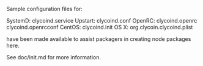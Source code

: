 Sample configuration files for:

SystemD: clycoind.service
Upstart: clycoind.conf
OpenRC:  clycoind.openrc
         clycoind.openrcconf
CentOS:  clycoind.init
OS X:    org.clycoin.clycoind.plist

have been made available to assist packagers in creating node packages here.

See doc/init.md for more information.
